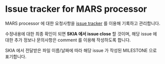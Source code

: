 # Issue tracker for MARS processor

MARS processor 에 대한 요청사항을 [issue tracker](https://github.com/alkee-skia/mars-processor/issues) 를 이용해 기록하고 관리합니다.

수정내용에 대한 최종 확인이 되면 **SKIA 에서 issue close** 할 것이며, 해당 issue 에 대한 추가 정보나 문의사항은 comment 를 이용해 작성하도록 합니다.

SKIA 에서 전달받은 파일 이름/날짜에 따라 해당 issue 가 작성된 MILESTONE 으로 표기합니다.


